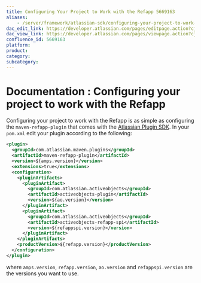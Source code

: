```yaml
---
title: Configuring Your Project to Work with the Refapp 5669163
aliases:
    - /server/framework/atlassian-sdk/configuring-your-project-to-work-with-the-refapp-5669163.html
dac_edit_link: https://developer.atlassian.com/pages/editpage.action?cjm=wozere&pageId=5669163
dac_view_link: https://developer.atlassian.com/pages/viewpage.action?cjm=wozere&pageId=5669163
confluence_id: 5669163
platform:
product:
category:
subcategory:
---
```

# Documentation : Configuring your project to work with the Refapp

Configuring your project to work with the Refapp is as simple as configuring the `maven-refapp-plugin` that comes with the [Atlassian Plugin SDK](/server/framework/atlassian-sdk/set-up-the-atlassian-plugin-sdk-and-build-a-project). In your `pom.xml` edit your plugin according to the following:

``` xml
<plugin>
  <groupId>com.atlassian.maven.plugins</groupId>
  <artifactId>maven-refapp-plugin</artifactId>
  <version>${amps.version}</version>
  <extensions>true</extensions>
  <configuration>
    <pluginArtifacts>
      <pluginArtifact>
        <groupId>com.atlassian.activeobjects</groupId>
        <artifactId>activeobjects-plugin</artifactId>
        <version>${ao.version}</version>
      </pluginArtifact>
      <pluginArtifact>
        <groupId>com.atlassian.activeobjects</groupId>
        <artifactId>activeobjects-refapp-spi</artifactId>
        <version>${refappspi.version}</version>
      </pluginArtifact>
    </pluginArtifacts>
    <productVersion>${refapp.version}</productVersion>
  </configuration>
</plugin>
```

where `amps.version`, `refapp.version`, `ao.version` and `refappspi.version` are the versions you want to use.

















































































































































































































































































































